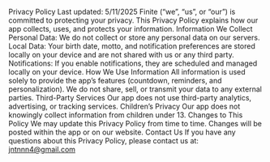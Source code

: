 Privacy Policy
Last updated: 5/11/2025
Finite (“we”, “us”, or “our”) is committed to protecting your privacy. This Privacy Policy explains how our app collects, uses, and protects your information.
Information We Collect
Personal Data: We do not collect or store any personal data on our servers.
Local Data: Your birth date, motto, and notification preferences are stored locally on your device and are not shared with us or any third party.
Notifications: If you enable notifications, they are scheduled and managed locally on your device.
How We Use Information
All information is used solely to provide the app’s features (countdown, reminders, and personalization).
We do not share, sell, or transmit your data to any external parties.
Third-Party Services
Our app does not use third-party analytics, advertising, or tracking services.
Children’s Privacy
Our app does not knowingly collect information from children under 13.
Changes to This Policy
We may update this Privacy Policy from time to time. Changes will be posted within the app or on our website.
Contact Us
If you have any questions about this Privacy Policy, please contact us at: jntnnn4@gmail.com